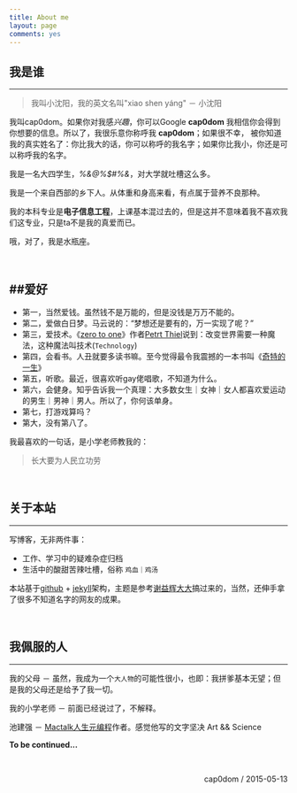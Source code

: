 ```yaml
---
title: About me
layout: page
comments: yes
---
```


## 我是谁
----
> 我叫小沈阳，我的英文名叫"xiao shen yáng" － 小沈阳

我叫cap0dom。如果你对我感*兴趣*，你可以Google **cap0dom**
我相信你会得到你想要的信息。所以了，我很乐意你称呼我 **cap0dom**；如果很不幸，
被你知道我的真实姓名了：你比我大的话，你可以称呼的我名字；如果你比我小，你还是可以称呼我的名字。

我是一名大四学生，*%&@%$#%&*，对大学就吐槽这么多。

我是一个来自西部的乡下人。从体重和身高来看，有点属于营养不良那种。

我的本科专业是**电子信息工程**，上课基本混过去的，但是这并不意味着我不喜欢我们这专业，只是ta不是我的真爱而已。

哦，对了，我是水瓶座。

<br/>

##爱好
----------

- 第一，当然爱钱。虽然钱不是万能的，但是没钱是万万不能的。
- 第二，爱做白日梦。马云说的：“梦想还是要有的，万一实现了呢？”
- 第三，爱技术。《[zero to one](http://book.douban.com/subject/26297606/)》作者[Petrt Thiel](https://en.wikipedia.org/wiki/Peter_Thiel)说到：改变世界需要一种魔法，这种魔法叫技术(`Technology`)
- 第四，会看书。人丑就要多读书嘛。至今觉得最令我震撼的一本书叫《[奇特的一生](http://book.douban.com/subject/1115353/)》
- 第五，听歌。最近，很喜欢听gay佬唱歌，不知道为什么。
- 第六，会健身。知乎告诉我一个真理：大多数女生｜女神｜女人都喜欢爱运动的男生｜男神｜男人。所以了，你何该单身。
- 第七，打游戏算吗？
- 第大，没有第八了。

我最喜欢的一句话，是小学老师教我的：

> 长大要为人民立功劳

<br/>

## 关于本站
----

写博客，无非两件事：

- 工作、学习中的疑难杂症归档
- 生活中的酸甜苦辣吐槽，俗称 `鸡血｜鸡汤`

本站基于[github](https://github.com) + [jekyll](http://jekyllrb.com)架构，主题是参考[谢益辉大大](http://yihui.name)搞过来的，当然，还伸手拿了很多不知道名字的网友的成果。


<br/>

## 我佩服的人
----
我的父母 － 虽然，我成为一个`大人物`的可能性很小，也即：我拼爹基本无望；但是我的父母还是给予了我一切。

我的小学老师 － 前面已经说过了，不解释。

池建强 － [Mactalk人生元编程](http://book.douban.com/subject/25826578/)作者。感觉他写的文字坚决 Art && Science

**To be continued...**

<br/>

<p align="right">cap0dom / 2015-05-13</p>
